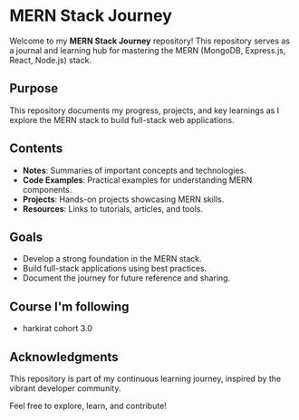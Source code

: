 # MERN Stack Journey  

Welcome to my **MERN Stack Journey** repository! This repository serves as a journal and learning hub for mastering the MERN (MongoDB, Express.js, React, Node.js) stack.  

## Purpose  
This repository documents my progress, projects, and key learnings as I explore the MERN stack to build full-stack web applications.  

## Contents  
- **Notes**: Summaries of important concepts and technologies.  
- **Code Examples**: Practical examples for understanding MERN components.  
- **Projects**: Hands-on projects showcasing MERN skills.  
- **Resources**: Links to tutorials, articles, and tools.  

## Goals  
- Develop a strong foundation in the MERN stack.  
- Build full-stack applications using best practices.  
- Document the journey for future reference and sharing.  

## Course I'm following
- harkirat cohort 3.0  

## Acknowledgments  
This repository is part of my continuous learning journey, inspired by the vibrant developer community.  

Feel free to explore, learn, and contribute!  
